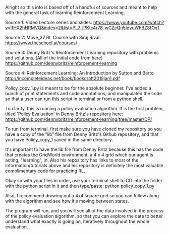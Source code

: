 Alright so this info is based off of a handful of sources and meant to help with the general task of learning Reinforcement Learning.

Source 1: Video Lecture series and slides:
https://www.youtube.com/watch?v=lfHX2hHRMVQ&index=2&list=PL7-jPKtc4r78-wCZcQn5IqyuWhBZ8fOxT

Source 2: Move_37 RL Course with Siraj Rival:
https://www.theschool.ai/courses/

Source 3: Denny Britz's Reinforcement Learning repository with problems and solutions.
(All of the initial code from here)
https://github.com/dennybritz/reinforcement-learning

Source 4: Reinforcement Learning: An Introduction by Sutton and Barto
http://incompleteideas.net/book/bookdraft2018jan1.pdf


Policy_copy_1.py is meant to be for the absolute beginner. I've added a bunch of
print statements and code annotations, and manipulated the code so that a user can
run this script in terminal or from a python shell.

To clarify, this is running a policy evaluation algorithm. It is the first problem, titled 'Policy Evaluation' in Denny Britz's repository here: https://github.com/dennybritz/reinforcement-learning/tree/master/DP/

To run from terminal, first make sure you have cloned my repository so you have a copy of the "lib" file from Denny Britz's Github repository, and that you have Policy_copy_1 saved in the same directory.

It's important to have the lib file from Denny Britz because this has the code that
creates the GridWorld environment, a 4 x 4 grid which our agent is acting, "learning", in. Also his repository has links to most of the information/tutorials above and his repository
is definitely the most valuable complimentary code for practicing RL.

Okay so with your files in order, use your terminal shell to CD into the folder with the
python script in it and then type/paste:
    python policy_copy_1.py

Also, I recommend drawing out a 4x4 square grid so you can follow along with the algorithm
and see how it's moving between states.


The program will run, and you will see all of the data involved in the process of the
policy evaluation algorithm, so that you can explore the data to better understand
what exactly is going on, iteratively throughout the whole evaluation.
